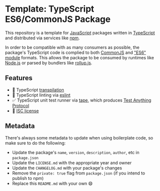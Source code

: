 # Template: TypeScript ES6/CommonJS Package

This repository is a template for [JavaScript](https://en.wikipedia.org/wiki/JavaScript) packages written in [TypeScript](https://www.typescriptlang.org) and distributed via services like [npm](https://www.npmjs.com).

In order to be compatible with as many consumers as possible, the package's TypeScript code is complied to both [CommonJS](https://en.wikipedia.org/wiki/CommonJS) and ["ES6" module](https://developer.mozilla.org/en-US/docs/Web/JavaScript/Guide/Modules) formats. This allows the package to be consumed by runtimes like [Node.js](https://nodejs.org) or parsed by bundlers like [rollup.js](https://rollupjs.org/guide/en/).

## Features

* :memo: TypeScript [transpilation](https://en.wikipedia.org/wiki/Source-to-source_compiler)
* :shirt: TypeScript linting via [eslint](https://eslint.org)
* :white_check_mark: TypeScript unit test runner via [tape](https://github.com/substack/tape), which produces [Test Anything Protocol](https://en.wikipedia.org/wiki/Test_Anything_Protocol)
* :page_facing_up: [ISC license](https://en.wikipedia.org/wiki/ISC_license)

## Metadata

There's always some metadata to update when using boilerplate code, so make sure to do the following:

* Update the package's `name`, `version`, `description`, `author`, etc in `package.json`
* Update the `LICENSE.md` with the appropriate year and owner
* Update the `CHANGELOG.md` with your package's changes
* Remove the `private: true` flag from `package.json` (if you intend to publish to npm)
* Replace this `README.md` with your own :smile:
